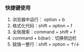 ### 快捷键使用
1. 浏览器中运行： option + b
2. 格式化代码：shift + option + f
3. 全局搜索：command + shift + f
4. command + b(bar)：切换侧边栏
5. 赋值一整行：shift + option + ↑/↓


